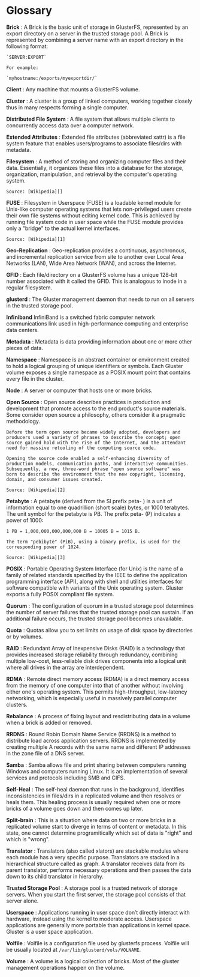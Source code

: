 Glossary
========

**Brick**
:   A Brick is the basic unit of storage in GlusterFS, represented by an
    export directory on a server in the trusted storage pool. A Brick is
    represented by combining a server name with an export directory in the
    following format:

    `SERVER:EXPORT`

    For example:

    `myhostname:/exports/myexportdir/`

**Client**
:   Any machine that mounts a GlusterFS volume.

**Cluster**
:   A cluster is a group of linked computers, working together closely
    thus in many respects forming a single computer.

**Distributed File System**
:   A file system that allows multiple clients to concurrently access
    data over a computer network.

**Extended Attributes**
:   Extended file attributes (abbreviated xattr) is a file system feature
    that enables users/programs to associate files/dirs with metadata.

**Filesystem**
:   A method of storing and organizing computer files and their data.
    Essentially, it organizes these files into a database for the
    storage, organization, manipulation, and retrieval by the computer's
    operating system.

    Source: [Wikipedia][]

**FUSE**
:   Filesystem in Userspace (FUSE) is a loadable kernel module for
    Unix-like computer operating systems that lets non-privileged users
    create their own file systems without editing kernel code. This is
    achieved by running file system code in user space while the FUSE
    module provides only a "bridge" to the actual kernel interfaces.

    Source: [Wikipedia][1]

**Geo-Replication**
:   Geo-replication provides a continuous, asynchronous, and incremental
    replication service from site to another over Local Area Networks
    (LAN), Wide Area Network (WAN), and across the Internet.

**GFID**
:   Each file/directory on a GlusterFS volume has a unique 128-bit number
    associated with it called the GFID. This is analogous to inode in a
    regular filesystem.

**glusterd**
:   The Gluster management daemon that needs to run on all servers in
    the trusted storage pool.

**Infiniband**
    InfiniBand is a switched fabric computer network communications link
    used in high-performance computing and enterprise data centers.

**Metadata**
:   Metadata is data providing information about one or more other
    pieces of data.

**Namespace**
:   Namespace is an abstract container or environment created to hold a
    logical grouping of unique identifiers or symbols. Each Gluster
    volume exposes a single namespace as a POSIX mount point that
    contains every file in the cluster.

**Node**
:   A server or computer that hosts one or more bricks.

**Open Source**
:   Open source describes practices in production and development that
    promote access to the end product's source materials. Some consider
    open source a philosophy, others consider it a pragmatic
    methodology.

    Before the term open source became widely adopted, developers and
    producers used a variety of phrases to describe the concept; open
    source gained hold with the rise of the Internet, and the attendant
    need for massive retooling of the computing source code.

    Opening the source code enabled a self-enhancing diversity of
    production models, communication paths, and interactive communities.
    Subsequently, a new, three-word phrase "open source software" was
    born to describe the environment that the new copyright, licensing,
    domain, and consumer issues created.

    Source: [Wikipedia][2]

**Petabyte**
:   A petabyte (derived from the SI prefix peta- ) is a unit of
    information equal to one quadrillion (short scale) bytes, or 1000
    terabytes. The unit symbol for the petabyte is PB. The prefix peta-
    (P) indicates a power of 1000:

    1 PB = 1,000,000,000,000,000 B = 10005 B = 1015 B.

    The term "pebibyte" (PiB), using a binary prefix, is used for the
    corresponding power of 1024.

    Source: [Wikipedia][3]

**POSIX**
:   Portable Operating System Interface (for Unix) is the name of a
    family of related standards specified by the IEEE to define the
    application programming interface (API), along with shell and
    utilities interfaces for software compatible with variants of the
    Unix operating system. Gluster exports a fully POSIX compliant file
    system.

**Quorum**
:   The configuration of quorum in a trusted storage pool determines the
    number of server failures that the trusted storage pool can sustain.
    If an additional failure occurs, the trusted storage pool becomes
    unavailable.

**Quota**
:   Quotas allow you to set limits on usage of disk space by directories or
    by volumes.

**RAID**
:   Redundant Array of Inexpensive Disks (RAID) is a technology that
    provides increased storage reliability through redundancy, combining
    multiple low-cost, less-reliable disk drives components into a
    logical unit where all drives in the array are interdependent.

**RDMA**
:   Remote direct memory access (RDMA) is a direct memory access from the
    memory of one computer into that of another without involving either
    one's operating system. This permits high-throughput, low-latency
    networking, which is especially useful in massively parallel computer
    clusters.

**Rebalance**
:   A process of fixing layout and resdistributing data in a volume when a
    brick is added or removed.

**RRDNS**
:   Round Robin Domain Name Service (RRDNS) is a method to distribute
    load across application servers. RRDNS is implemented by creating
    multiple A records with the same name and different IP addresses in
    the zone file of a DNS server.

**Samba**
:   Samba allows file and print sharing between computers running Windows and
    computers running Linux. It is an implementation of several services and
    protocols including SMB and CIFS.

**Self-Heal**
:   The self-heal daemon that runs in the background, identifies
    inconsistencies in files/dirs in a replicated volume and then resolves
    or heals them. This healing process is usually required when one or more
    bricks of a volume goes down and then comes up later.

**Split-brain**
:   This is a situation where data on two or more bricks in a replicated
    volume start to diverge in terms of content or metadata. In this state,
    one cannot determine programitically which set of data is "right" and
    which is "wrong".

**Translator**
:   Translators (also called xlators) are stackable modules where each
    module has a very specific purpose. Translators are stacked in a
    hierarchical structure called as graph. A translator receives data
    from its parent translator, performs necessary operations and then
    passes the data down to its child translator in hierarchy.

**Trusted Storage Pool**
:   A storage pool is a trusted network of storage servers. When you
    start the first server, the storage pool consists of that server
    alone.

**Userspace**
:   Applications running in user space don’t directly interact with
    hardware, instead using the kernel to moderate access. Userspace
    applications are generally more portable than applications in kernel
    space. Gluster is a user space application.

**Volfile**
:   Volfile is a configuration file used by glusterfs process. Volfile
    will be usually located at `/var/lib/glusterd/vols/VOLNAME`.

**Volume**
:   A volume is a logical collection of bricks. Most of the gluster
    management operations happen on the volume.

  [Wikipedia]: http://en.wikipedia.org/wiki/Filesystem
  [1]: http://en.wikipedia.org/wiki/Filesystem_in_Userspace
  [2]: http://en.wikipedia.org/wiki/Open_source
  [3]: http://en.wikipedia.org/wiki/Petabyte
